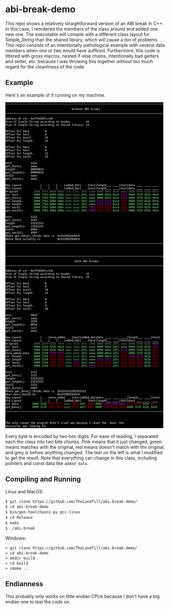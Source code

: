 # abi-break-demo

This repo shows a relatively straightforward version of an ABI break in C++. In this case, I
reordered the members of the class around and added one new one. The executable will
compile with a different class layout for Simple_String than the shared library,
which will cause a ton of problems. This repo consists of an intentionally
pathological example with several data members when one or two would have
sufficed. Furthermore, this code is littered with gross macros, nested if-else
chains, intentionally bad getters and setter, etc. because I was throwing this together without too much regard for
the cleanliness of the code.

## Example

Here's an example of it running on my machine.

![The Output of the Program](https://github.com/TheLandfill/abi-break-demo/blob/main/resources/abi-demo.png)

Every byte is encoded by two hex digits. For ease of reading, I separated each
the class into two bite chunks. Pink means that it just changed, green means
matches with the original, red means doesn't match with the original, and grey
is before anything changed. The text on the left is what I modified to get the
result. Note that everything can change in this class, including pointers and
const data like `added_data`.

## Compiling and Running

Linux and MacOS:

```bash
$ git clone https://github.com/TheLandfill/abi-break-demo/
$ cd abi-break-demo
$ bin/gen-toolchains.py gcc-linux
$ cd Release
$ make
$ ./abi-break
```

Windows:

```batch
> git clone https://github.com/TheLandfill/abi-break-demo/
> cd abi-break-demo
> mkdir build
> cd build
> cmake ..
```

## Endianness

This probably only works on little endian CPUs because I don't have a big endian
one to test the code on.
